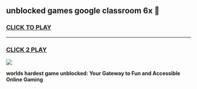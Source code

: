 
## unblocked games google classroom 6x 👋
<h3>
<a href="https://premium.freeplayer.one?title=unblocked_games_google_classroom_6x&ref=13F">CLICK TO PLAY</a></h3>
<hr>

<h3>
<a href="https://premium.freeplayer.one?title=unblocked_games_google_classroom_6x&ref=13F">CLICK 2 PLAY</a>
  
</h3>

<a href="https://premium.freeplayer.one?title=unblocked_games_google_classroom_6x&ref=12F/"><img src="https://clearcache.store/games.png"></a>


**worlds hardest game unblocked: Your Gateway to Fun and Accessible Online Gaming**
